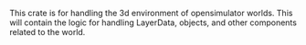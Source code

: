 This crate is for handling the 3d environment of opensimulator worlds. This will contain the logic for handling LayerData, objects, and other components related to the world.
